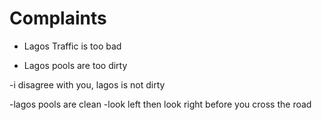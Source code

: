 # Complaints

- Lagos Traffic is too bad

- Lagos pools are too dirty

-i disagree with you, lagos is not dirty

-lagos pools are clean
-look left then look right before you cross the road